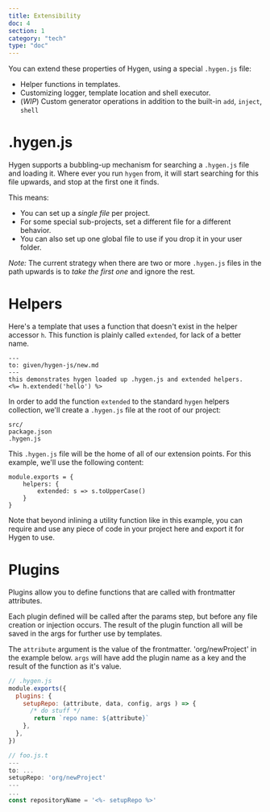 ```yaml
---
title: Extensibility
doc: 4
section: 1
category: "tech"
type: "doc"
---
```


You can extend these properties of Hygen, using a special `.hygen.js` file:

* Helper functions in templates.
* Customizing logger, template location and shell executor.
* (_WIP_) Custom generator operations in addition to the built-in `add`, `inject`, `shell`

# .hygen.js

Hygen supports a bubbling-up mechanism for searching a `.hygen.js` file and loading it. Where ever you run `hygen` from, it will start searching for this file upwards, and stop at the first one it finds.

This means:

* You can set up a _single file_ per project.
* For some special sub-projects, set a different file for a different behavior.
* You can also set up one global file to use if you drop it in your user folder.

_Note:_ The current strategy when there are two or more `.hygen.js` files in the path upwards is to _take the first one_ and ignore the rest.

# Helpers

Here's a template that uses a function that doesn't exist in the helper accessor `h`. This function is plainly called `extended`, for lack of a better name.

```yaml{5}
---
to: given/hygen-js/new.md
---
this demonstrates hygen loaded up .hygen.js and extended helpers.
<%= h.extended('hello') %>
```

In order to add the function `extended` to the standard `hygen` helpers collection, we'll create a `.hygen.js` file at the root of our project:

```
src/
package.json
.hygen.js
```

This `.hygen.js` file will be the home of all of our extension points. For this example, we'll use the following content:

```javascript{3}
module.exports = {
    helpers: {
        extended: s => s.toUpperCase()
    }
}
```

Note that beyond inlining a utility function like in this example, you can require and use any piece of code in your project here and export it for Hygen to use.

# Plugins
Plugins allow you to define functions that are called with frontmatter 
attributes. 

Each plugin defined will be called after the params step, but before any file
creation or injection occurs. The result of the plugin function all will be 
saved in the args for further use by templates.

The `attribute` argument is the value of the frontmatter. 'org/newProject' in
 the example below. `args` will have add the plugin name as a key and the 
 result of the function as it's value.

```js
// .hygen.js
module.exports({
  plugins: {
    setupRepo: (attribute, data, config, args ) => {
      /* do stuff */
       return `repo name: ${attribute}`
    }, 
  },
})

// foo.js.t
---
to: ...
setupRepo: 'org/newProject'
---
...
const repositoryName = '<%- setupRepo %>' 
```
